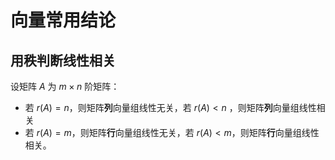 # 向量常用结论

## 用秩判断线性相关

设矩阵 $A$ 为 $m\times n$ 阶矩阵：

- 若 $r(A)=n$，则矩阵**列**向量组线性无关，若 $r(A)<n$ ，则矩阵**列**向量组线性相关
- 若 $r(A)=m$，则矩阵**行**向量组线性无关，若 $r(A)<m$，则矩阵**行**向量组线性相关。

